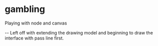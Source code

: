 gambling
========

Playing with node and canvas

--
Left off with extending the drawing model and beginning to draw the interface with pass 
line first.
